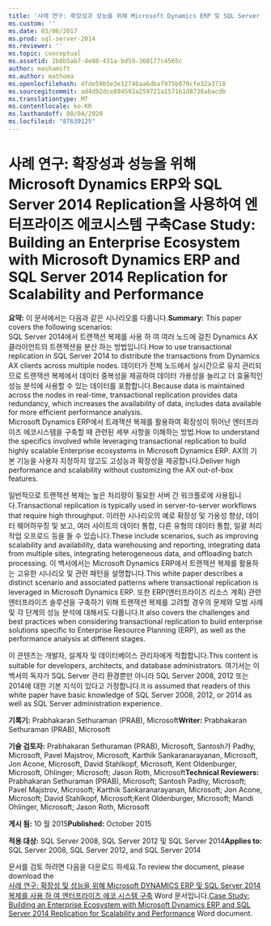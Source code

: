 ```yaml
---
title: '사례 연구: 확장성과 성능을 위해 Microsoft Dynamics ERP 및 SQL Server 2014 복제를 사용 하 여 엔터프라이즈 에코 시스템 구축 | Microsoft Docs'
ms.custom: ''
ms.date: 03/06/2017
ms.prod: sql-server-2014
ms.reviewer: ''
ms.topic: conceptual
ms.assetid: 2b0b5ab7-4e08-431a-bd59-360177c4565c
author: mashamsft
ms.author: mathoma
ms.openlocfilehash: dfde59b5e3e12746aa6dbaf975b079cfe32a3718
ms.sourcegitcommit: ad4d92dce894592a259721a1571b1d8736abacdb
ms.translationtype: MT
ms.contentlocale: ko-KR
ms.lasthandoff: 08/04/2020
ms.locfileid: "87639125"
---
```

# <a name="case-study-building-an-enterprise-ecosystem-with-microsoft-dynamics-erp-and-sql-server-2014-replication-for-scalability-and-performance"></a><span data-ttu-id="ad26a-102">사례 연구: 확장성과 성능을 위해 Microsoft Dynamics ERP와 SQL Server 2014 Replication을 사용하여 엔터프라이즈 에코시스템 구축</span><span class="sxs-lookup"><span data-stu-id="ad26a-102">Case Study: Building an Enterprise Ecosystem with Microsoft Dynamics ERP and SQL Server 2014 Replication for Scalability and Performance</span></span>

  <span data-ttu-id="ad26a-103">**요약:** 이 문서에서는 다음과 같은 시나리오를 다룹니다.</span><span class="sxs-lookup"><span data-stu-id="ad26a-103">**Summary:** This paper covers the following scenarios:</span></span>  
<span data-ttu-id="ad26a-104">SQL Server 2014에서 트랜잭션 복제를 사용 하 여 여러 노드에 걸친 Dynamics AX 클라이언트의 트랜잭션을 분산 하는 방법입니다.</span><span class="sxs-lookup"><span data-stu-id="ad26a-104">How to use transactional replication in SQL Server 2014 to distribute the transactions from Dynamics AX clients across multiple nodes.</span></span> <span data-ttu-id="ad26a-105">데이터가 전체 노드에서 실시간으로 유지 관리되므로 트랜잭션 복제에서 데이터 중복성을 제공하여 데이터 가용성을 늘리고 더 효율적인 성능 분석에 사용할 수 있는 데이터를 포함합니다.</span><span class="sxs-lookup"><span data-stu-id="ad26a-105">Because data is maintained across the nodes in real-time, transactional replication provides data redundancy, which increases the availability of data, includes data available for more efficient performance analysis.</span></span>  
<span data-ttu-id="ad26a-106">Microsoft Dynamics ERP에서 트래잭션 복제를 활용하여 확장성이 뛰어난 엔터프라이즈 에코시스템을 구축할 때 관련된 세부 사항을 이해하는 방법.</span><span class="sxs-lookup"><span data-stu-id="ad26a-106">How to understand the specifics involved while leveraging transactional replication to build highly scalable Enterprise ecosystems in Microsoft Dynamics ERP.</span></span> <span data-ttu-id="ad26a-107">AX의 기본 기능을 사용자 지정하지 않고도 고성능과 확장성을 제공합니다.</span><span class="sxs-lookup"><span data-stu-id="ad26a-107">Deliver high performance and scalability without customizing the AX out-of-box features.</span></span>  
  
 <span data-ttu-id="ad26a-108">일반적으로 트랜잭션 복제는 높은 처리량이 필요한 서버 간 워크플로에 사용됩니다.</span><span class="sxs-lookup"><span data-stu-id="ad26a-108">Transactional replication is typically used in server-to-server workflows that require high throughput.</span></span> <span data-ttu-id="ad26a-109">이러한 시나리오의 예로 확장성 및 가용성 향상, 데이터 웨어하우징 및 보고, 여러 사이트의 데이터 통합, 다른 유형의 데이터 통합, 일괄 처리 작업 오프로드 등을 들 수 있습니다.</span><span class="sxs-lookup"><span data-stu-id="ad26a-109">These include scenarios, such as improving scalability and availability, data warehousing and reporting, integrating data from multiple sites, integrating heterogeneous data, and offloading batch processing.</span></span> <span data-ttu-id="ad26a-110">이 백서에서는 Microsoft Dynamics ERP에서 트랜잭션 복제를 활용하는 고유한 시나리오 및 관련 패턴을 설명합니다.</span><span class="sxs-lookup"><span data-stu-id="ad26a-110">This white paper describes a distinct scenario and associated patterns where transactional replication is leveraged in Microsoft Dynamics ERP.</span></span> <span data-ttu-id="ad26a-111">또한 ERP(엔터프라이즈 리소스 계획) 관련 엔터프라이즈 솔루션을 구축하기 위해 트랜잭션 복제를 고려할 경우의 문제와 모범 사례 및 각 단계의 성능 분석에 대해서도 다룹니다.</span><span class="sxs-lookup"><span data-stu-id="ad26a-111">It also covers the challenges and best practices when considering transactional replication to build enterprise solutions specific to Enterprise Resource Planning (ERP), as well as the performance analysis at different stages.</span></span>  
  
 <span data-ttu-id="ad26a-112">이 콘텐츠는 개발자, 설계자 및 데이터베이스 관리자에게 적합합니다.</span><span class="sxs-lookup"><span data-stu-id="ad26a-112">This content is suitable for developers, architects, and database administrators.</span></span> <span data-ttu-id="ad26a-113">여기서는 이 백서의 독자가 SQL Server 관리 환경뿐만 아니라 SQL Server 2008, 2012 또는 2014에 대한 기본 지식이 있다고 가정합니다.</span><span class="sxs-lookup"><span data-stu-id="ad26a-113">It is assumed that readers of this white paper have basic knowledge of SQL Server 2008, 2012, or 2014 as well as SQL Server administration experience.</span></span>  
  
 <span data-ttu-id="ad26a-114">**기록기:** Prabhakaran Sethuraman (PRAB), Microsoft</span><span class="sxs-lookup"><span data-stu-id="ad26a-114">**Writer:** Prabhakaran Sethuraman (PRAB), Microsoft</span></span>  
  
 <span data-ttu-id="ad26a-115">**기술 검토자:** Prabhakaran Sethuraman (PRAB), Microsoft, Santosh가 Padhy, Microsoft, Pavel Majstrov, Microsoft, Karthik Sankaranarayanan, Microsoft, Jon Acone, Microsoft, David Stahlkopf, Microsoft, Kent Oldenburger, Microsoft, Ohlinger; Microsoft; Jason Roth, Microsoft</span><span class="sxs-lookup"><span data-stu-id="ad26a-115">**Technical Reviewers:** Prabhakaran Sethuraman (PRAB), Microsoft; Santosh Padhy, Microsoft; Pavel Majstrov, Microsoft; Karthik Sankaranarayanan, Microsoft; Jon Acone, Microsoft; David Stahlkopf, Microsoft;Kent Oldenburger, Microsoft; Mandi Ohlinger, Microsoft; Jason Roth, Microsoft</span></span>  
  
 <span data-ttu-id="ad26a-116">**게시 됨:** 10 월 2015</span><span class="sxs-lookup"><span data-stu-id="ad26a-116">**Published:** October 2015</span></span>  
  
 <span data-ttu-id="ad26a-117">**적용 대상:** SQL Server 2008, SQL Server 2012 및 SQL Server 2014</span><span class="sxs-lookup"><span data-stu-id="ad26a-117">**Applies to:** SQL Server 2008, SQL Server 2012, and SQL Server 2014</span></span>  
  
 <span data-ttu-id="ad26a-118">문서를 검토 하려면 다음을 다운로드 하세요.</span><span class="sxs-lookup"><span data-stu-id="ad26a-118">To review the document, please download the</span></span>  
        <span data-ttu-id="ad26a-119">[사례 연구: 확장성 및 성능을 위해 Microsoft DYNAMICS ERP 및 SQL Server 2014 복제를 사용 하 여 엔터프라이즈 에코 시스템 구축](https://download.microsoft.com/download/D/2/0/D20E1C5F-72EA-4505-9F26-FEF9550EFD44/A%20Case%20Study%20Using%20Replication%20to%20Build%20an%20Enterprise%20Ecosystem%20in%20Microsoft%20Dynamics%20ERP%20for%20Scalability%20and%20Performance.docx) Word 문서입니다.</span><span class="sxs-lookup"><span data-stu-id="ad26a-119">[Case Study: Building an Enterprise Ecosystem with Microsoft Dynamics ERP and SQL Server 2014 Replication for Scalability and Performance](https://download.microsoft.com/download/D/2/0/D20E1C5F-72EA-4505-9F26-FEF9550EFD44/A%20Case%20Study%20Using%20Replication%20to%20Build%20an%20Enterprise%20Ecosystem%20in%20Microsoft%20Dynamics%20ERP%20for%20Scalability%20and%20Performance.docx) Word document.</span></span>  
  
  
